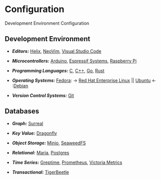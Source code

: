 [APT Debian]: https://www.debian.org/
[APT Ubuntu]: https://ubuntu.com/
[Arduino Micro]: https://arduino.cc/
[C Language]: https://learn.microsoft.com/en-us/cpp/c-language/
[CC Language]: https://learn.microsoft.com/en-us/cpp/cpp/
[Dragonfly Database]: https://www.dragonflydb.io/
[Espressif]: https://www.espressif.com/
[Git Repositories]: https://git-scm.com
[Go Language]: https://go.dev/
[Greptime Database]: https://greptime.com/
[Helix Editor]: https://helix-editor.com/ 
[Maria Database]: https://mariadb.org/
[Minio Database]: https://min.io/
[NVIM]: https://neovim.io/
[Postgres Database]: https://www.postgresql.org/
[Prometheus Database]: https://prometheus.io/
[Raspberry Micro]: https://www.raspberrypi.com/
[RPM Fedora]: https://fedoraproject.org/
[RPM RHEL]: http://developers.redhat.com/
[Rust Language]: https://rust-lang.org/
[SeaweedFS Database]: https://seaweedfs.com/
[Surreal Database]: https://surrealdb.com/
[TigerBeetle Database]: https://tigerbeetle.com/
[Victoria Database]: https://victoriametrics.com/
[VSCode]: https://code.visualstudio.com/

# Configuration

Development Environment Configuration

## Development Environment

- **_Editors:_** [Helix][Helix Editor], [NeoVim][NVIM], [Visual Studio Code][VSCode]

- **_Microcontrollers:_** [Arduino][Arduino Micro], [Espressif Systems][Espressif], [Raspberry Pi][Raspberry Micro]

- **_Programming Languages:_** [C][C Language], [C++][CC Language], [Go][Go Language], [Rust][Rust Language]

- **_Operating Systems:_** [Fedora][RPM Fedora]: -> [Red Hat Enterprise Linux][RPM RHEL] || [Ubuntu][APT Ubuntu] <- :[Debian][APT Debian]

- **_Version Control Systems:_** [Git][Git Repositories]

## Databases

- **_Graph:_** [Surreal][Surreal Database]

- **_Key Value:_** [Dragonfly][Dragonfly Database]

- **_Object Storage:_** [Minio][Minio Database], [SeaweedFS][SeaweedFS Database]

- **_Relational:_** [Maria][Maria Database], [Postgres][Postgres Database]

- **_Time Series:_** [Greptime][Greptime Database], [Prometheus][Prometheus Database], [Victoria Metrics][Victoria Database]

- **_Transactional:_** [TigerBeetle][TigerBeetle Database]

